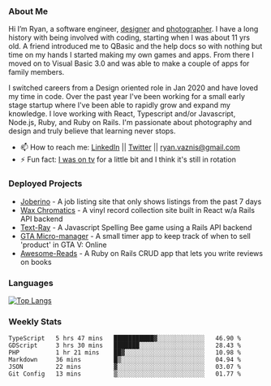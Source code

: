 ### About Me
Hi I’m Ryan, a software engineer, [designer](https://www.denvermullets.com/video) and [photographer](https://www.denvermullets.com/). I have a long history with being involved with coding, starting when I was about 11 yrs old. A friend introduced me to QBasic and the help docs so with nothing but time on my hands I started making my own games and apps. From there I moved on to Visual Basic 3.0 and was able to make a couple of apps for family members.

I switched careers from a Design oriented role in Jan 2020 and have loved my time in code. Over the past year I've been working for a small early stage startup where I've been able to rapidly grow and expand my knowledge. I love working with React, Typescript and/or Javascript, Node.js, Ruby, and Ruby on Rails. I'm passionate about photography and design and truly believe that learning never stops.

- 📫 How to reach me: [LinkedIn](https://www.linkedin.com/in/ryanvaznis) || [Twitter](https://twitter.com/ryanvaznis) || ryan.vaznis@gmail.com
- ⚡ Fun fact: [I was on tv](https://vimeo.com/381425882) for a little bit and I think it's still in rotation

<!-- ### Currently Working On
- [Video Game] In my free time I've been working on a game built with Godot Engine and GDScript (similar to Python)
- [Joberino](https://github.com/denvermullets/joberino-portal-api) - A local job scraper that pulls from job sites within the last 24hrs so you can stay on top of unique job postings day to day. Hide jobs you don't want and hides all Senior level jobs. Feel free to fork / clone and make PR's! -->


### Deployed Projects

- [Joberino](https://joberino.dev) - A job listing site that only shows listings from the past 7 days
- [Wax Chromatics](https://waxchromatics.com) - A vinyl record collection site built in React w/a Rails API backend
- [Text-Ray](https://text-ray.xyz) - A Javascript Spelling Bee game using a Rails API backend
- [GTA Micro-manager](https://gtao-tracker.xyz) - A small timer app to keep track of when to sell 'product' in GTA V: Online
- [Awesome-Reads](https://awesome-reads.com) - A Ruby on Rails CRUD app that lets you write reviews on books

### Languages

[![Top Langs](https://github-readme-stats.vercel.app/api/top-langs/?username=denvermullets&layout=compact&langs_count=10)](https://github.com/denvermullets)

### Weekly Stats
<!--START_SECTION:waka-->

```text
TypeScript   5 hrs 47 mins   ███████████▓░░░░░░░░░░░░░   46.90 %
GDScript     3 hrs 30 mins   ███████░░░░░░░░░░░░░░░░░░   28.43 %
PHP          1 hr 21 mins    ██▓░░░░░░░░░░░░░░░░░░░░░░   10.98 %
Markdown     36 mins         █▒░░░░░░░░░░░░░░░░░░░░░░░   04.94 %
JSON         22 mins         ▓░░░░░░░░░░░░░░░░░░░░░░░░   03.07 %
Git Config   13 mins         ▒░░░░░░░░░░░░░░░░░░░░░░░░   01.77 %
```

<!--END_SECTION:waka-->



